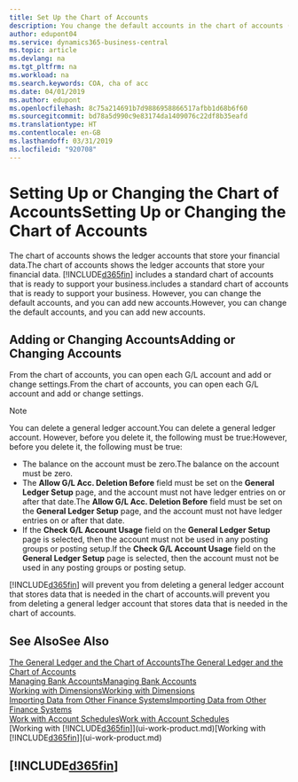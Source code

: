```yaml
---
title: Set Up the Chart of Accounts
description: You change the default accounts in the chart of accounts (COA), and you can add new accounts.
author: edupont04
ms.service: dynamics365-business-central
ms.topic: article
ms.devlang: na
ms.tgt_pltfrm: na
ms.workload: na
ms.search.keywords: COA, cha of acc
ms.date: 04/01/2019
ms.author: edupont
ms.openlocfilehash: 8c75a214691b7d9886958866517afbb1d68b6f60
ms.sourcegitcommit: bd78a5d990c9e83174da1409076c22df8b35eafd
ms.translationtype: HT
ms.contentlocale: en-GB
ms.lasthandoff: 03/31/2019
ms.locfileid: "920708"
---
```

# <a name="setting-up-or-changing-the-chart-of-accounts"></a><span data-ttu-id="1177e-103">Setting Up or Changing the Chart of Accounts</span><span class="sxs-lookup"><span data-stu-id="1177e-103">Setting Up or Changing the Chart of Accounts</span></span>
<span data-ttu-id="1177e-104">The chart of accounts shows the ledger accounts that store your financial data.</span><span class="sxs-lookup"><span data-stu-id="1177e-104">The chart of accounts shows the ledger accounts that store your financial data.</span></span> [!INCLUDE[d365fin](includes/d365fin_md.md)] <span data-ttu-id="1177e-105">includes a standard chart of accounts that is ready to support your business.</span><span class="sxs-lookup"><span data-stu-id="1177e-105">includes a standard chart of accounts that is ready to support your business.</span></span>
<span data-ttu-id="1177e-106">However, you can change the default accounts, and you can add new accounts.</span><span class="sxs-lookup"><span data-stu-id="1177e-106">However, you can change the default accounts, and you can add new accounts.</span></span>  

## <a name="adding-or-changing-accounts"></a><span data-ttu-id="1177e-107">Adding or Changing Accounts</span><span class="sxs-lookup"><span data-stu-id="1177e-107">Adding or Changing Accounts</span></span>
<span data-ttu-id="1177e-108">From the chart of accounts, you can open each G/L account and add or change settings.</span><span class="sxs-lookup"><span data-stu-id="1177e-108">From the chart of accounts, you can open each G/L account and add or change settings.</span></span>

> [!NOTE]  
>   <span data-ttu-id="1177e-109">You can delete a general ledger account.</span><span class="sxs-lookup"><span data-stu-id="1177e-109">You can delete a general ledger account.</span></span> <span data-ttu-id="1177e-110">However, before you delete it, the following must be true:</span><span class="sxs-lookup"><span data-stu-id="1177e-110">However, before you delete it, the following must be true:</span></span>  
>  
>   * <span data-ttu-id="1177e-111">The balance on the account must be zero.</span><span class="sxs-lookup"><span data-stu-id="1177e-111">The balance on the account must be zero.</span></span>  
>   * <span data-ttu-id="1177e-112">The **Allow G/L Acc. Deletion Before** field must be set on the **General Ledger Setup** page, and the account must not have ledger entries on or after that date.</span><span class="sxs-lookup"><span data-stu-id="1177e-112">The **Allow G/L Acc. Deletion Before** field must be set on the **General Ledger Setup** page, and the account must not have ledger entries on or after that date.</span></span>  
>   * <span data-ttu-id="1177e-113">If the **Check G/L Account Usage** field on the **General Ledger Setup** page is selected, then the account must not be used in any posting groups or posting setup.</span><span class="sxs-lookup"><span data-stu-id="1177e-113">If the **Check G/L Account Usage** field on the **General Ledger Setup** page is selected, then the account must not be used in any posting groups or posting setup.</span></span>  

[!INCLUDE[d365fin](includes/d365fin_md.md)] <span data-ttu-id="1177e-114">will prevent you from deleting a general ledger account that stores data that is needed in the chart of accounts.</span><span class="sxs-lookup"><span data-stu-id="1177e-114">will prevent you from deleting a general ledger account that stores data that is needed in the chart of accounts.</span></span>  

## <a name="see-also"></a><span data-ttu-id="1177e-115">See Also</span><span class="sxs-lookup"><span data-stu-id="1177e-115">See Also</span></span>
[<span data-ttu-id="1177e-116">The General Ledger and the Chart of Accounts</span><span class="sxs-lookup"><span data-stu-id="1177e-116">The General Ledger and the Chart of Accounts</span></span>](finance-general-ledger.md)  
[<span data-ttu-id="1177e-117">Managing Bank Accounts</span><span class="sxs-lookup"><span data-stu-id="1177e-117">Managing Bank Accounts</span></span>](bank-manage-bank-accounts.md)  
[<span data-ttu-id="1177e-118">Working with Dimensions</span><span class="sxs-lookup"><span data-stu-id="1177e-118">Working with Dimensions</span></span>](finance-dimensions.md)  
[<span data-ttu-id="1177e-119">Importing Data from Other Finance Systems</span><span class="sxs-lookup"><span data-stu-id="1177e-119">Importing Data from Other Finance Systems</span></span>](across-import-data-configuration-packages.md)  
[<span data-ttu-id="1177e-120">Work with Account Schedules</span><span class="sxs-lookup"><span data-stu-id="1177e-120">Work with Account Schedules</span></span>](bi-how-work-account-schedule.md)  
<span data-ttu-id="1177e-121">[Working with [!INCLUDE[d365fin](includes/d365fin_md.md)]](ui-work-product.md)</span><span class="sxs-lookup"><span data-stu-id="1177e-121">[Working with [!INCLUDE[d365fin](includes/d365fin_md.md)]](ui-work-product.md)</span></span>  

## [!INCLUDE[d365fin](includes/free_trial_md.md)]
